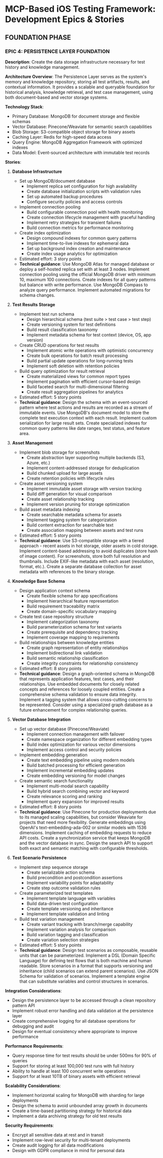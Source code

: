 # MCP-Based iOS Testing Framework: Development Epics & Stories

## FOUNDATION PHASE

### EPIC 4: PERSISTENCE LAYER FOUNDATION

**Description**: Create the data storage infrastructure necessary for test history and knowledge management.

**Architecture Overview**:
The Persistence Layer serves as the system's memory and knowledge repository, storing all test artifacts, results, and contextual information. It provides a scalable and queryable foundation for historical analysis, knowledge retrieval, and test case management, using both document-based and vector storage systems.

**Technology Stack**:
- Primary Database: MongoDB for document storage and flexible schemas
- Vector Database: Pinecone/Weaviate for semantic search capabilities
- Blob Storage: S3-compatible object storage for binary assets
- Caching Layer: Redis for high-speed data access
- Query Engine: MongoDB Aggregation Framework with optimized indexes
- Data Model: Event-sourced architecture with immutable test records

**Stories**:

1. **Database Infrastructure**
   - Set up MongoDB/document database
     - Implement replica set configuration for high availability
     - Create database initialization scripts with validation rules
     - Set up automated backup procedures
     - Configure security policies and access controls
   - Implement connection pooling
     - Build configurable connection pool with health monitoring
     - Create connection lifecycle management with graceful handling
     - Implement retry strategies for transient failures
     - Build connection metrics for performance monitoring
   - Create index optimization
     - Design compound indexes for common query patterns
     - Implement time-to-live indexes for ephemeral data
     - Set up background index creation and maintenance
     - Create index usage analytics for optimization
   - Estimated effort: 3 story points
   - **Technical guidance**: Use MongoDB Atlas for managed database or deploy a self-hosted replica set with at least 3 nodes. Implement connection pooling using the official MongoDB driver with minimum 10, maximum 100 connections. Create indexes for all query patterns but balance with write performance. Use MongoDB Compass to analyze query performance. Implement automated migrations for schema changes.

2. **Test Results Storage**
   - Implement test run schema
     - Design hierarchical schema (test suite > test case > test step)
     - Create versioning system for test definitions
     - Build result classification taxonomy
     - Implement metadata schema for test context (device, OS, app version)
   - Create CRUD operations for test results
     - Implement atomic write operations with optimistic concurrency
     - Create bulk operations for batch result processing
     - Build partial update operations for long-running tests
     - Implement soft deletion with retention policies
   - Build query optimization for result retrieval
     - Create materialized views for common report types
     - Implement pagination with efficient cursor-based design
     - Build faceted search for multi-dimensional filtering
     - Create result aggregation pipelines for analytics
   - Estimated effort: 5 story points
   - **Technical guidance**: Design the schema with an event-sourced pattern where test actions and results are recorded as a stream of immutable events. Use MongoDB's document model to store the complete test execution context with each result. Implement custom serialization for large result sets. Create specialized indexes for common query patterns like date ranges, test status, and feature area.

3. **Asset Management**
   - Implement blob storage for screenshots
     - Create abstraction layer supporting multiple backends (S3, Azure, etc.)
     - Implement content-addressed storage for deduplication
     - Build chunked upload for large assets
     - Create retention policies with lifecycle rules
   - Create asset versioning system
     - Implement immutable asset storage with version tracking
     - Build diff generation for visual comparison
     - Create asset relationship tracking
     - Implement version pruning for storage optimization
   - Build asset metadata indexing
     - Create searchable metadata schema for assets
     - Implement tagging system for categorization
     - Build content extraction for searchable text
     - Create association mapping between assets and test runs
   - Estimated effort: 5 story points
   - **Technical guidance**: Use S3-compatible storage with a tiered approach - recent assets in hot storage, older assets in cold storage. Implement content-based addressing to avoid duplicates (store hash of image content). For screenshots, store both full resolution and thumbnails. Include EXIF-like metadata with each asset (resolution, format, etc.). Create a separate database collection for asset metadata with references to the binary storage.

4. **Knowledge Base Schema**
   - Design application context schema
     - Create flexible schema for app specifications
     - Implement hierarchical feature representation
     - Build requirement traceability matrix
     - Create domain-specific vocabulary mapping
   - Create test case repository structure
     - Implement categorization taxonomy
     - Build parameterization schema for test variants
     - Create prerequisite and dependency tracking
     - Implement coverage mapping to requirements
   - Build relationships between knowledge entities
     - Create graph representation of entity relationships
     - Implement bidirectional link validation
     - Build semantic relationship classification
     - Create integrity constraints for relationship consistency
   - Estimated effort: 8 story points
   - **Technical guidance**: Design a graph-oriented schema in MongoDB that represents application features, test cases, and their relationships. Use embedded documents for closely related concepts and references for loosely coupled entities. Create a comprehensive schema validation to ensure data integrity. Implement a tagging system that allows cross-cutting concerns to be represented. Consider using a specialized graph database as a future enhancement for complex relationship queries.

5. **Vector Database Integration**
   - Set up vector database (Pinecone/Weaviate)
     - Implement connection management with failover
     - Create namespace organization for different embedding types
     - Build index optimization for various vector dimensions
     - Implement access control and security policies
   - Implement embedding generation
     - Create text embedding pipeline using modern models
     - Build batched processing for efficient generation
     - Implement incremental embedding updates
     - Create embedding versioning for model changes
   - Create semantic search functionality
     - Implement multi-modal search capability
     - Build hybrid search combining vector and keyword
     - Create relevance scoring and ranking
     - Implement query expansion for improved results
   - Estimated effort: 8 story points
   - **Technical guidance**: Use Pinecone for production deployments due to its managed scaling capabilities, but consider Weaviate for projects that need more flexibility. Generate embeddings using OpenAI's text-embedding-ada-002 or similar models with 1536 dimensions. Implement caching of embedding requests to reduce API costs. Create a synchronization service that keeps MongoDB and the vector database in sync. Design the search API to support both exact and semantic matching with configurable thresholds.

6. **Test Scenario Persistence**
   - Implement step sequence storage
     - Create serializable action schema
     - Build precondition and postcondition assertions
     - Implement variability points for adaptability
     - Create step outcome validation rules
   - Create parameterized test templates
     - Implement template language with variables
     - Build data-driven test configuration
     - Create template versioning and inheritance
     - Implement template validation and linting
   - Build test variation management
     - Create variant tracking with branch/merge capability
     - Implement variation analysis for comparison
     - Build variation tagging and classification
     - Create variation selection strategies
   - Estimated effort: 5 story points
   - **Technical guidance**: Design test scenarios as composable, reusable units that can be parameterized. Implement a DSL (Domain Specific Language) for defining test flows that is both machine and human readable. Store scenarios in a format that supports versioning and inheritance (child scenarios can extend parent scenarios). Use JSON Schema for validation of scenarios. Implement a template engine that can substitute variables and control structures in scenarios.

**Integration Considerations**:
- Design the persistence layer to be accessed through a clean repository pattern API
- Implement robust error handling and data validation at the persistence layer
- Create comprehensive logging for all database operations for debugging and audit
- Design for eventual consistency where appropriate to improve performance

**Performance Requirements**:
- Query response time for test results should be under 500ms for 90% of queries
- Support for storing at least 100,000 test runs with full history
- Ability to handle at least 100 concurrent write operations
- Support for at least 10TB of binary assets with efficient retrieval

**Scalability Considerations**:
- Implement horizontal scaling for MongoDB with sharding for large deployments
- Design the schema to avoid unbounded array growth in documents
- Create a time-based partitioning strategy for historical data
- Implement a data archiving strategy for old test results

**Security Requirements**:
- Encrypt all sensitive data at rest and in transit
- Implement row-level security for multi-tenant deployments
- Create audit logging for all data modifications
- Design with GDPR compliance in mind for personal data
